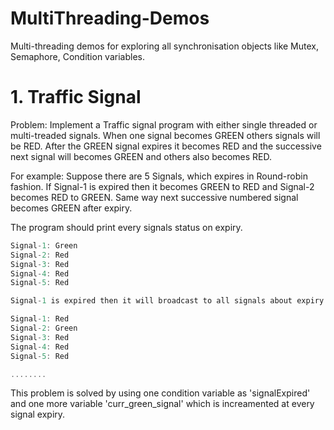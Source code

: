 # MultiThreading-Demos
Multi-threading demos for exploring all synchronisation objects like Mutex, Semaphore, Condition variables.

# 1. Traffic Signal
   Problem: Implement a Traffic signal program with either single threaded or multi-treaded signals. When one signal becomes GREEN others signals will be RED. After the GREEN signal expires it becomes RED and the successive next signal will becomes GREEN and others also becomes RED.

For example: Suppose there are 5 Signals, which expires in Round-robin fashion. If Signal-1 is expired then it becomes GREEN to RED and Signal-2 becomes RED to GREEN. Same way next successive numbered signal becomes GREEN after expiry.
   
The program should print every signals status on expiry.
```C
Signal-1: Green
Signal-2: Red
Signal-3: Red
Signal-4: Red
Signal-5: Red

Signal-1 is expired then it will broadcast to all signals about expiry status and then all Signals will update and print the state.

Signal-1: Red
Signal-2: Green
Signal-3: Red
Signal-4: Red
Signal-5: Red

........

```

This problem is solved by using one condition variable as 'signalExpired' and one more variable 'curr_green_signal' which is increamented at every signal expiry.
